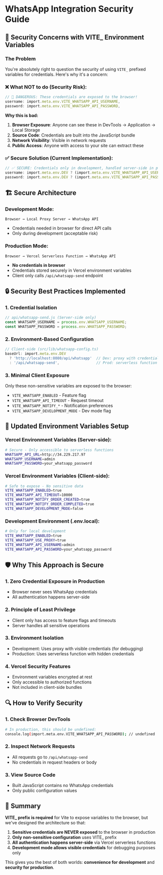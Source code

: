 # WhatsApp Integration Security Guide

## 🚨 Security Concerns with VITE_ Environment Variables

### The Problem
You're absolutely right to question the security of using `VITE_` prefixed variables for credentials. Here's why it's a concern:

### ❌ **What NOT to do (Security Risk):**
```typescript
// 🚨 DANGEROUS: These credentials are exposed to the browser!
username: import.meta.env.VITE_WHATSAPP_API_USERNAME,
password: import.meta.env.VITE_WHATSAPP_API_PASSWORD,
```

**Why this is bad:**
1. **Browser Exposure**: Anyone can see these in DevTools → Application → Local Storage
2. **Source Code**: Credentials are built into the JavaScript bundle
3. **Network Visibility**: Visible in network requests
4. **Public Access**: Anyone with access to your site can extract these

### ✅ **Secure Solution (Current Implementation):**

```typescript
// ✅ SECURE: Credentials only in development, handled server-side in production
username: import.meta.env.DEV ? (import.meta.env.VITE_WHATSAPP_API_USERNAME || 'admin') : '',
password: import.meta.env.DEV ? (import.meta.env.VITE_WHATSAPP_API_PASSWORD || 'your_secure_password') : '',
```

## 🏗️ **Secure Architecture**

### Development Mode:
```
Browser → Local Proxy Server → WhatsApp API
```
- Credentials needed in browser for direct API calls
- Only during development (acceptable risk)

### Production Mode:
```
Browser → Vercel Serverless Function → WhatsApp API
```
- **No credentials in browser**
- Credentials stored securely in Vercel environment variables
- Client only calls `/api/whatsapp-send` endpoint

## 🔒 **Security Best Practices Implemented**

### 1. **Credential Isolation**
```javascript
// api/whatsapp-send.js (Server-side only)
const WHATSAPP_USERNAME = process.env.WHATSAPP_USERNAME;
const WHATSAPP_PASSWORD = process.env.WHATSAPP_PASSWORD;
```

### 2. **Environment-Based Configuration**
```typescript
// Client-side (src/lib/whatsapp-config.ts)
baseUrl: import.meta.env.DEV 
  ? 'http://localhost:8080/api/whatsapp'  // Dev: proxy with credentials
  : '/api/whatsapp-send',                 // Prod: serverless function
```

### 3. **Minimal Client Exposure**
Only these non-sensitive variables are exposed to the browser:
- `VITE_WHATSAPP_ENABLED` - Feature flag
- `VITE_WHATSAPP_API_TIMEOUT` - Request timeout
- `VITE_WHATSAPP_NOTIFY_*` - Notification preferences
- `VITE_WHATSAPP_DEVELOPMENT_MODE` - Dev mode flag

## 📝 **Updated Environment Variables Setup**

### Vercel Environment Variables (Server-side):
```bash
# Secure - Only accessible to serverless functions
WHATSAPP_API_URL=http://34.229.217.97
WHATSAPP_USERNAME=admin
WHATSAPP_PASSWORD=your_whatsapp_password
```

### Vercel Environment Variables (Client-side):
```bash
# Safe to expose - No sensitive data
VITE_WHATSAPP_ENABLED=true
VITE_WHATSAPP_API_TIMEOUT=10000
VITE_WHATSAPP_NOTIFY_ORDER_CREATED=true
VITE_WHATSAPP_NOTIFY_ORDER_COMPLETED=true
VITE_WHATSAPP_DEVELOPMENT_MODE=false
```

### Development Environment (.env.local):
```bash
# Only for local development
VITE_WHATSAPP_ENABLED=true
VITE_WHATSAPP_USE_PROXY=true
VITE_WHATSAPP_API_USERNAME=admin
VITE_WHATSAPP_API_PASSWORD=your_whatsapp_password
```

## 🛡️ **Why This Approach is Secure**

### 1. **Zero Credential Exposure in Production**
- Browser never sees WhatsApp credentials
- All authentication happens server-side

### 2. **Principle of Least Privilege**
- Client only has access to feature flags and timeouts
- Server handles all sensitive operations

### 3. **Environment Isolation**
- Development: Uses proxy with visible credentials (for debugging)
- Production: Uses serverless function with hidden credentials

### 4. **Vercel Security Features**
- Environment variables encrypted at rest
- Only accessible to authorized functions
- Not included in client-side bundles

## 🔍 **How to Verify Security**

### 1. **Check Browser DevTools**
```bash
# In production, this should be undefined:
console.log(import.meta.env.VITE_WHATSAPP_API_PASSWORD); // undefined
```

### 2. **Inspect Network Requests**
- All requests go to `/api/whatsapp-send`
- No credentials in request headers or body

### 3. **View Source Code**
- Built JavaScript contains no WhatsApp credentials
- Only public configuration values

## 🎯 **Summary**

**VITE_ prefix is required** for Vite to expose variables to the browser, but we've designed the architecture so that:

1. **Sensitive credentials are NEVER exposed** to the browser in production
2. **Only non-sensitive configuration** uses VITE_ prefix
3. **All authentication happens server-side** via Vercel serverless functions
4. **Development mode allows visible credentials** for debugging purposes only

This gives you the best of both worlds: **convenience for development** and **security for production**.
